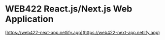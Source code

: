# WEB422 React.js/Next.js Web Application
[https://web422-next-app.netlify.app](https://web422-next-app.netlify.app)
